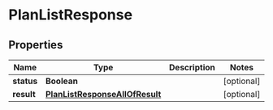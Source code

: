 

# PlanListResponse


## Properties

| Name | Type | Description | Notes |
|------------ | ------------- | ------------- | -------------|
|**status** | **Boolean** |  |  [optional] |
|**result** | [**PlanListResponseAllOfResult**](PlanListResponseAllOfResult.md) |  |  [optional] |



